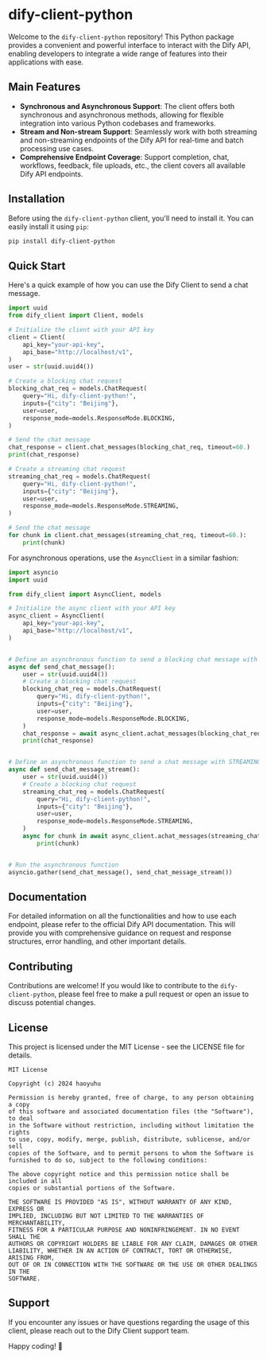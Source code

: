 # dify-client-python

Welcome to the `dify-client-python` repository! This Python package provides a convenient and powerful interface to
interact with the Dify API, enabling developers to integrate a wide range of features into their applications with ease.

## Main Features

* **Synchronous and Asynchronous Support**: The client offers both synchronous and asynchronous methods, allowing for
  flexible integration into various Python codebases and frameworks.
* **Stream and Non-stream Support**: Seamlessly work with both streaming and non-streaming endpoints of the Dify API for
  real-time and batch processing use cases.
* **Comprehensive Endpoint Coverage**: Support completion, chat, workflows, feedback, file uploads, etc., the client
  covers all available Dify API endpoints.

## Installation

Before using the `dify-client-python` client, you'll need to install it. You can easily install it using `pip`:

```bash
pip install dify-client-python
```

## Quick Start

Here's a quick example of how you can use the Dify Client to send a chat message.

```python
import uuid
from dify_client import Client, models

# Initialize the client with your API key
client = Client(
    api_key="your-api-key",
    api_base="http://localhost/v1",
)
user = str(uuid.uuid4())

# Create a blocking chat request
blocking_chat_req = models.ChatRequest(
    query="Hi, dify-client-python!",
    inputs={"city": "Beijing"},
    user=user,
    response_mode=models.ResponseMode.BLOCKING,
)

# Send the chat message
chat_response = client.chat_messages(blocking_chat_req, timeout=60.)
print(chat_response)

# Create a streaming chat request
streaming_chat_req = models.ChatRequest(
    query="Hi, dify-client-python!",
    inputs={"city": "Beijing"},
    user=user,
    response_mode=models.ResponseMode.STREAMING,
)

# Send the chat message
for chunk in client.chat_messages(streaming_chat_req, timeout=60.):
    print(chunk)
```

For asynchronous operations, use the `AsyncClient` in a similar fashion:

```python
import asyncio
import uuid

from dify_client import AsyncClient, models

# Initialize the async client with your API key
async_client = AsyncClient(
    api_key="your-api-key",
    api_base="http://localhost/v1",
)


# Define an asynchronous function to send a blocking chat message with BLOCKING ResponseMode
async def send_chat_message():
    user = str(uuid.uuid4())
    # Create a blocking chat request
    blocking_chat_req = models.ChatRequest(
        query="Hi, dify-client-python!",
        inputs={"city": "Beijing"},
        user=user,
        response_mode=models.ResponseMode.BLOCKING,
    )
    chat_response = await async_client.achat_messages(blocking_chat_req, timeout=60.)
    print(chat_response)


# Define an asynchronous function to send a chat message with STREAMING ResponseMode
async def send_chat_message_stream():
    user = str(uuid.uuid4())
    # Create a blocking chat request
    streaming_chat_req = models.ChatRequest(
        query="Hi, dify-client-python!",
        inputs={"city": "Beijing"},
        user=user,
        response_mode=models.ResponseMode.STREAMING,
    )
    async for chunk in await async_client.achat_messages(streaming_chat_req, timeout=60.):
        print(chunk)


# Run the asynchronous function
asyncio.gather(send_chat_message(), send_chat_message_stream())
```

## Documentation

For detailed information on all the functionalities and how to use each endpoint, please refer to the official Dify API
documentation. This will provide you with comprehensive guidance on request and response structures, error handling, and
other important details.

## Contributing

Contributions are welcome! If you would like to contribute to the `dify-client-python`, please feel free to make a pull
request or open an issue to discuss potential changes.

## License

This project is licensed under the MIT License - see the LICENSE file for details.

```text
MIT License

Copyright (c) 2024 haoyuhu

Permission is hereby granted, free of charge, to any person obtaining a copy
of this software and associated documentation files (the "Software"), to deal
in the Software without restriction, including without limitation the rights
to use, copy, modify, merge, publish, distribute, sublicense, and/or sell
copies of the Software, and to permit persons to whom the Software is
furnished to do so, subject to the following conditions:

The above copyright notice and this permission notice shall be included in all
copies or substantial portions of the Software.

THE SOFTWARE IS PROVIDED "AS IS", WITHOUT WARRANTY OF ANY KIND, EXPRESS OR
IMPLIED, INCLUDING BUT NOT LIMITED TO THE WARRANTIES OF MERCHANTABILITY,
FITNESS FOR A PARTICULAR PURPOSE AND NONINFRINGEMENT. IN NO EVENT SHALL THE
AUTHORS OR COPYRIGHT HOLDERS BE LIABLE FOR ANY CLAIM, DAMAGES OR OTHER
LIABILITY, WHETHER IN AN ACTION OF CONTRACT, TORT OR OTHERWISE, ARISING FROM,
OUT OF OR IN CONNECTION WITH THE SOFTWARE OR THE USE OR OTHER DEALINGS IN THE
SOFTWARE.

```

## Support

If you encounter any issues or have questions regarding the usage of this client, please reach out to the Dify Client
support team.

Happy coding! 🚀